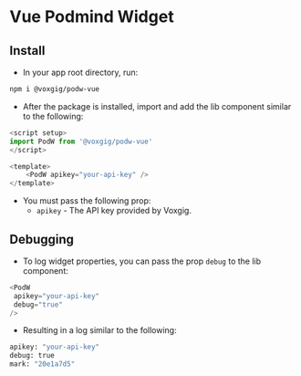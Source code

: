 # Vue Podmind Widget

## Install 

- In your app root directory, run:

```bash
npm i @voxgig/podw-vue
```

- After the package is installed, import and add the lib component similar to the following:

```javascript
<script setup>
import PodW from '@voxgig/podw-vue'
</script>

<template>
    <PodW apikey="your-api-key" />
</template>
```

- You must pass the following prop:
    - `apikey` - The API key provided by Voxgig.

## Debugging

- To log widget properties, you can pass the prop `debug` to the lib component:

```javascript
<PodW
 apikey="your-api-key"
 debug="true"
/>
```

- Resulting in a log similar to the following:

```bash
apikey: "your-api-key"
debug: true
mark: "20e1a7d5"
```
